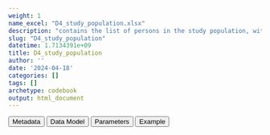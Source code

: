 ```yaml
---
weight: 1
name_excel: "D4_study_population.xlsx"
description: "contains the list of persons in the study population, with study entry and exit dates"
slug: "D4_study_population"
datetime: 1.7134391e+09
title: D4_study_population
author: ''
date: '2024-04-18'
categories: []
tags: []
archetype: codebook
output: html_document
---
```


<script src="/rmarkdown-libs/core-js/shim.min.js"></script>
<script src="/rmarkdown-libs/react/react.min.js"></script>
<script src="/rmarkdown-libs/react/react-dom.min.js"></script>
<script src="/rmarkdown-libs/reactwidget/react-tools.js"></script>
<script src="/rmarkdown-libs/htmlwidgets/htmlwidgets.js"></script>
<link href="/rmarkdown-libs/reactable/reactable.css" rel="stylesheet" />
<script src="/rmarkdown-libs/reactable-binding/reactable.js"></script>
<div class="tab">
<button class="tablinks" onclick="openCity(event, &#39;Metadata&#39;)" id="defaultOpen">Metadata</button>
<button class="tablinks" onclick="openCity(event, &#39;Data Model&#39;)">Data Model</button>
<button class="tablinks" onclick="openCity(event, &#39;Parameters&#39;)">Parameters</button>
<button class="tablinks" onclick="openCity(event, &#39;Example&#39;)">Example</button>
</div>
<div id="Metadata" class="tabcontent">
<div id="htmlwidget-1" class="reactable html-widget" style="width:auto;height:600px;"></div>
<script type="application/json" data-for="htmlwidget-1">{"x":{"tag":{"name":"Reactable","attribs":{"data":{"medatata_name":["Name of the dataset","Content of the dataset","Unit of observation","Dataset where the list of UoOs is fully listed and with 1 record per UoO","How many observations per UoO","Variables capturing the UoO","Primary key","Parameters",null,null,null,null,null,null,null,null,null,null,null,null],"metadata_content":["D4_study_population","contains the list of persons in the study population, with study entry and exit dates","a person in the study population",null,"1","person_id","person_id",null,null,null,null,null,null,null,null,null,null,null,null,null]},"columns":[{"id":"medatata_name","name":"medatata_name","type":"character"},{"id":"metadata_content","name":"metadata_content","type":"character"}],"sortable":false,"searchable":true,"pagination":false,"highlight":true,"bordered":true,"striped":true,"style":{"maxWidth":1800},"height":"600px","dataKey":"f037dd3167f47dbb024c25a289b43fee"},"children":[]},"class":"reactR_markup"},"evals":[],"jsHooks":[]}</script>
</div>
<div id="Data Model" class="tabcontent">
<div id="htmlwidget-2" class="reactable html-widget" style="width:auto;height:600px;"></div>
<script type="application/json" data-for="htmlwidget-2">{"x":{"tag":{"name":"Reactable","attribs":{"data":{"VarName":["person_id","spell_start_date","study_entry_date","study_exit_date",null,null,null,null,null,null,null,null,null,null,null,null,null,null,null,null],"Description":["unique person identifier","date when the stdudy spell starts","start of the study period","end of the observation period",null,null,null,null,null,null,null,null,null,null,null,null,null,null,null,null],"Format":["character","date","date","date",null,null,null,null,null,null,null,null,null,null,null,null,null,null,null,null],"Vocabulary":["from cdm persons",null,null,null,null,null,null,null,null,null,null,null,null,null,null,null,null,null,null,null],"Parameters":[null,null,null,null,null,null,null,null,null,null,null,null,null,null,null,null,null,null,null,null],"Notes and examples":[null,"it's the start date of the unique spell of this person_id having D3_clean_spells/is_the_study_spell == 1","latest among 1 january 2019 and \r\nif the unique spell of this person_id having D3_clean_spells/is_the_study_spell == 1 has starts_at_birth == 0:  op_start_spell + 365\r\notherwise: op_start_spell","earliest among end_of_study (end of the unique of this person_id spell having D3_clean_spells/is_the_study_spell == 1), end of the study, and recommended_end_date",null,null,null,null,null,null,null,null,null,null,null,null,null,null,null,null],"Source tables and variables":[null,null,null,null,null,null,null,null,null,null,null,null,null,null,null,null,null,null,null,null],"Retrieved":[null,"yes",null,null,null,null,null,null,null,null,null,null,null,null,null,null,null,null,null,null],"Calculated":["yes",null,"yes","yes",null,null,null,null,null,null,null,null,null,null,null,null,null,null,null,null],"Algorithm_id":[null,null,null,null,null,null,null,null,null,null,null,null,null,null,null,null,null,null,null,null],"Rule":["all values of person_id in D3_selection_criteria_from_PERSONS_to_study_population whose binary variables are all == 0",null,null,null,null,null,null,null,null,null,null,null,null,null,null,null,null,null,null,null]},"columns":[{"id":"VarName","name":"VarName","type":"character"},{"id":"Description","name":"Description","type":"character"},{"id":"Format","name":"Format","type":"character"},{"id":"Vocabulary","name":"Vocabulary","type":"character"},{"id":"Parameters","name":"Parameters","type":"logical"},{"id":"Notes and examples","name":"Notes and examples","type":"character"},{"id":"Source tables and variables","name":"Source tables and variables","type":"logical"},{"id":"Retrieved","name":"Retrieved","type":"character"},{"id":"Calculated","name":"Calculated","type":"character"},{"id":"Algorithm_id","name":"Algorithm_id","type":"logical"},{"id":"Rule","name":"Rule","type":"character"}],"sortable":false,"searchable":true,"pagination":false,"highlight":true,"bordered":true,"striped":true,"style":{"maxWidth":1800},"height":"600px","dataKey":"effad6145a549e5a94480a2f3e4bd197"},"children":[]},"class":"reactR_markup"},"evals":[],"jsHooks":[]}</script>
</div>
<div id="Parameters" class="tabcontent">
<div id="htmlwidget-3" class="reactable html-widget" style="width:auto;height:600px;"></div>
<script type="application/json" data-for="htmlwidget-3">{"x":{"tag":{"name":"Reactable","attribs":{"data":{"parameter in the variable name":[null,null,null,null,null,null,null,null,null,null,null,null,null,null,null,null,null,null,null,null],"values":[null,null,null,null,null,null,null,null,null,null,null,null,null,null,null,null,null,null,null,null],"name of macro":[null,null,null,null,null,null,null,null,null,null,null,null,null,null,null,null,null,null,null,null]},"columns":[{"id":"parameter in the variable name","name":"parameter in the variable name","type":"logical"},{"id":"values","name":"values","type":"logical"},{"id":"name of macro","name":"name of macro","type":"logical"}],"sortable":false,"searchable":true,"pagination":false,"highlight":true,"bordered":true,"striped":true,"style":{"maxWidth":1800},"height":"600px","dataKey":"f545894952d01490ab535e7af1d88bc2"},"children":[]},"class":"reactR_markup"},"evals":[],"jsHooks":[]}</script>
</div>
<div id="Example" class="tabcontent">
<div id="htmlwidget-4" class="reactable html-widget" style="width:auto;height:600px;"></div>
<script type="application/json" data-for="htmlwidget-4">{"x":{"tag":{"name":"Reactable","attribs":{"data":{"person_id":["P0001","P0002","P0003","P0004","P0005","P0006","P0007","P0008","P0010","P0011","P0013","P0014","P0015","P0016","P0017","P0018","P0019","P0020","P0021","P0022"],"spell_start_date":["2018-01-01T00:00:00Z","2018-10-29T00:00:00Z","2018-01-01T00:00:00Z","2018-01-01T00:00:00Z","2018-01-01T00:00:00Z","2019-12-06T00:00:00Z","2018-01-01T00:00:00Z","2018-01-01T00:00:00Z","2018-01-01T00:00:00Z","2018-01-01T00:00:00Z","2018-01-01T00:00:00Z","2018-01-01T00:00:00Z","2018-01-01T00:00:00Z","2018-01-01T00:00:00Z","2018-01-01T00:00:00Z","2018-01-01T00:00:00Z","2018-01-01T00:00:00Z","2018-01-01T00:00:00Z","2018-01-01T00:00:00Z","2018-01-01T00:00:00Z"],"study_entry_date":["2019-01-01T00:00:00Z","2019-10-29T00:00:00Z","2019-01-01T00:00:00Z","2019-01-01T00:00:00Z","2019-01-01T00:00:00Z","2020-12-05T00:00:00Z","2019-01-01T00:00:00Z","2019-01-01T00:00:00Z","2019-01-01T00:00:00Z","2019-01-01T00:00:00Z","2019-01-01T00:00:00Z","2019-01-01T00:00:00Z","2019-01-01T00:00:00Z","2019-01-01T00:00:00Z","2019-01-01T00:00:00Z","2019-01-01T00:00:00Z","2019-01-01T00:00:00Z","2019-01-01T00:00:00Z","2019-01-01T00:00:00Z","2019-01-01T00:00:00Z"],"study_exit_date":["2021-06-30T00:00:00Z","2021-06-02T00:00:00Z","2021-06-30T00:00:00Z","2021-06-30T00:00:00Z","2021-06-30T00:00:00Z","2021-06-30T00:00:00Z","2021-06-30T00:00:00Z","2021-06-30T00:00:00Z","2021-06-30T00:00:00Z","2019-03-01T00:00:00Z","2021-06-30T00:00:00Z","2021-06-30T00:00:00Z","2021-06-30T00:00:00Z","2021-06-30T00:00:00Z","2019-08-27T00:00:00Z","2021-06-30T00:00:00Z","2021-06-30T00:00:00Z","2021-06-30T00:00:00Z","2021-06-30T00:00:00Z","2021-06-30T00:00:00Z"]},"columns":[{"id":"person_id","name":"person_id","type":"character"},{"id":"spell_start_date","name":"spell_start_date","type":"Date"},{"id":"study_entry_date","name":"study_entry_date","type":"Date"},{"id":"study_exit_date","name":"study_exit_date","type":"Date"}],"sortable":false,"searchable":true,"pagination":false,"highlight":true,"bordered":true,"striped":true,"style":{"maxWidth":1800},"height":"600px","dataKey":"946a98b6c81a9e573c6f819fe1d0889b"},"children":[]},"class":"reactR_markup"},"evals":[],"jsHooks":[]}</script>
</div>
